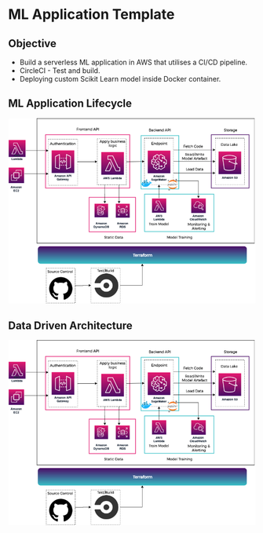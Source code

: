 # ML Application Template

## Objective
* Build a serverless ML application in AWS that utilises a CI/CD pipeline.
* CircleCI - Test and build.
* Deploying custom Scikit Learn model inside Docker container.   

## ML Application Lifecycle
[![Serverless Deployment ML](Serverless_Deployment_ML.png)](MLApplicationLifecycle.png)


## Data Driven Architecture
[![Serverless Deployment ML](Serverless_Deployment_ML.png)](Serverless_Deployment_ML.png)
